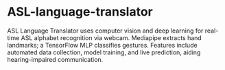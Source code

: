 # ASL-language-translator
ASL Language Translator uses computer vision and deep learning for real-time ASL alphabet recognition via webcam. Mediapipe extracts hand landmarks; a TensorFlow MLP classifies gestures. Features include automated data collection, model training, and live prediction, aiding hearing-impaired communication.
